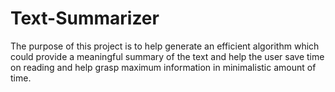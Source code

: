 # Text-Summarizer
The purpose of this project is to help generate an efficient algorithm which could provide a meaningful summary of the text and help the user save time on reading and help grasp maximum information in minimalistic amount of time.

